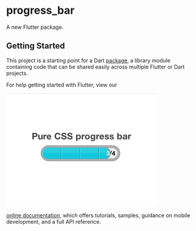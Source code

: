# progress_bar

A new Flutter package.

## Getting Started

This project is a starting point for a Dart
[package](https://flutter.dev/developing-packages/),
a library module containing code that can be shared easily across
multiple Flutter or Dart projects.

For help getting started with Flutter, view our

![progress](screenshots/progress.gif)

[online documentation](https://flutter.dev/docs), which offers tutorials, 
samples, guidance on mobile development, and a full API reference.
